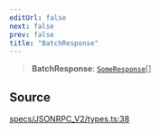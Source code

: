 ```yaml
---
editUrl: false
next: false
prev: false
title: "BatchResponse"
---
```


> **BatchResponse**: [`SomeResponse`](SomeResponse.md)[]

## Source

[specs/JSONRPC\_V2/types.ts:38](https://github.com/chord-ts/rpc/blob/d3d88c3/src/specs/JSONRPC_V2/types.ts#L38)
